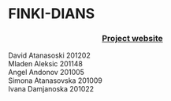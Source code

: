 # FINKI-DIANS
<a href="https://dians.ddcode.co/" target="_blank">
<h3 align="center">Project website</h3>
</a>


David Atanasoski 201202 <br />
Mladen Aleksic 201148 <br />
Angel Andonov 201005 <br />
Simona Atanasovska 201009 <br />
Ivana Damjanoska 201022 <br />

